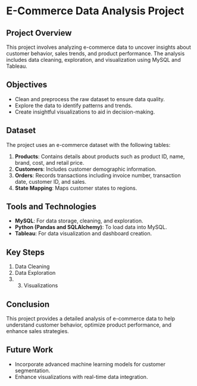 # E-Commerce Data Analysis Project

## Project Overview
This project involves analyzing e-commerce data to uncover insights about customer behavior, sales trends, and product performance. The analysis includes data cleaning, exploration, and visualization using MySQL and Tableau.

## Objectives
- Clean and preprocess the raw dataset to ensure data quality.
- Explore the data to identify patterns and trends.
- Create insightful visualizations to aid in decision-making.

## Dataset
The project uses an e-commerce dataset with the following tables:

1. **Products**: Contains details about products such as product ID, name, brand, cost, and retail price.
2. **Customers**: Includes customer demographic information.
3. **Orders**: Records transactions including invoice number, transaction date, customer ID, and sales.
4. **State Mapping**: Maps customer states to regions.

## Tools and Technologies
- **MySQL**: For data storage, cleaning, and exploration.
- **Python (Pandas and SQLAlchemy)**: To load data into MySQL.
- **Tableau**: For data visualization and dashboard creation.

## Key Steps

1. Data Cleaning
2. Data Exploration
3. 3. Visualizations

## Conclusion
This project provides a detailed analysis of e-commerce data to help understand customer behavior, optimize product performance, and enhance sales strategies.

## Future Work
- Incorporate advanced machine learning models for customer segmentation.
- Enhance visualizations with real-time data integration.

